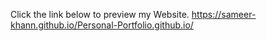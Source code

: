 
Click the link below to preview my Website. 
https://sameer-khann.github.io/Personal-Portfolio.github.io/
